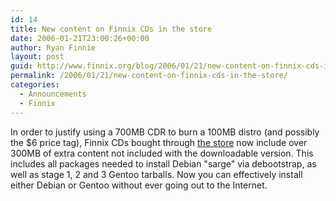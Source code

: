 ```yaml
---
id: 14
title: New content on Finnix CDs in the store
date: 2006-01-21T23:00:26+00:00
author: Ryan Finnie
layout: post
guid: http://www.finnix.org/blog/2006/01/21/new-content-on-finnix-cds-in-the-store/
permalink: /2006/01/21/new-content-on-finnix-cds-in-the-store/
categories:
  - Announcements
  - Finnix
---
```

In order to justify using a 700MB CDR to burn a 100MB distro (and possibly the $6 price tag), Finnix CDs bought through [the store](http://www.finnix.org/Merchandise) now include over 300MB of extra content not included with the downloadable version. This includes all packages needed to install Debian "sarge" via debootstrap, as well as stage 1, 2 and 3 Gentoo tarballs. Now you can effectively install either Debian or Gentoo without ever going out to the Internet.